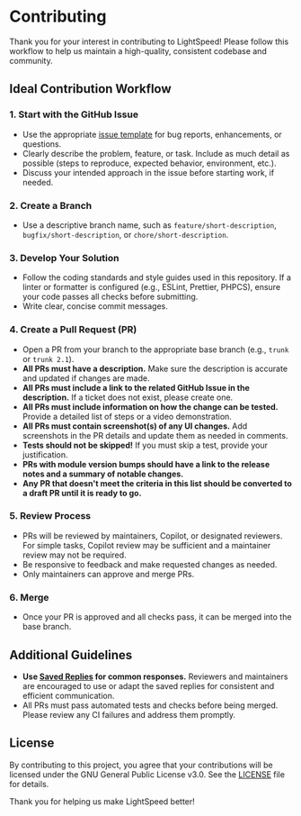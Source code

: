 # Contributing

Thank you for your interest in contributing to LightSpeed! Please follow this workflow to help us maintain a high-quality, consistent codebase and community.

## Ideal Contribution Workflow

### 1. Start with the GitHub Issue

-   Use the appropriate [issue template](https://github.com/lightspeedwp/REPONAME/issues/new/choose) for bug reports, enhancements, or questions.
-   Clearly describe the problem, feature, or task. Include as much detail as possible (steps to reproduce, expected behavior, environment, etc.).
-   Discuss your intended approach in the issue before starting work, if needed.

### 2. Create a Branch

-   Use a descriptive branch name, such as `feature/short-description`, `bugfix/short-description`, or `chore/short-description`.

### 3. Develop Your Solution

-   Follow the coding standards and style guides used in this repository. If a linter or formatter is configured (e.g., ESLint, Prettier, PHPCS), ensure your code passes all checks before submitting.
-   Write clear, concise commit messages.

### 4. Create a Pull Request (PR)

-   Open a PR from your branch to the appropriate base branch (e.g., `trunk` or `trunk 2.1`).
-   **All PRs must have a description.** Make sure the description is accurate and updated if changes are made.
-   **All PRs must include a link to the related GitHub Issue in the description.** If a ticket does not exist, please create one.
-   **All PRs must include information on how the change can be tested.** Provide a detailed list of steps or a video demonstration.
-   **All PRs must contain screenshot(s) of any UI changes.** Add screenshots in the PR details and update them as needed in comments.
-   **Tests should not be skipped!** If you must skip a test, provide your justification.
-   **PRs with module version bumps should have a link to the release notes and a summary of notable changes.**
-   **Any PR that doesn't meet the criteria in this list should be converted to a draft PR until it is ready to go.**

### 5. Review Process

-   PRs will be reviewed by maintainers, Copilot, or designated reviewers. For simple tasks, Copilot review may be sufficient and a maintainer review may not be required.
-   Be responsive to feedback and make requested changes as needed.
-   Only maintainers can approve and merge PRs.

### 6. Merge

-   Once your PR is approved and all checks pass, it can be merged into the base branch.

## Additional Guidelines

-   **Use [Saved Replies](./SAVED_REPLIES.md) for common responses.** Reviewers and maintainers are encouraged to use or adapt the saved replies for consistent and efficient communication.
-   All PRs must pass automated tests and checks before being merged. Please review any CI failures and address them promptly.

## License

By contributing to this project, you agree that your contributions will be licensed under the GNU General Public License v3.0. See the [LICENSE](../LICENSE) file for details.

Thank you for helping us make LightSpeed better!
